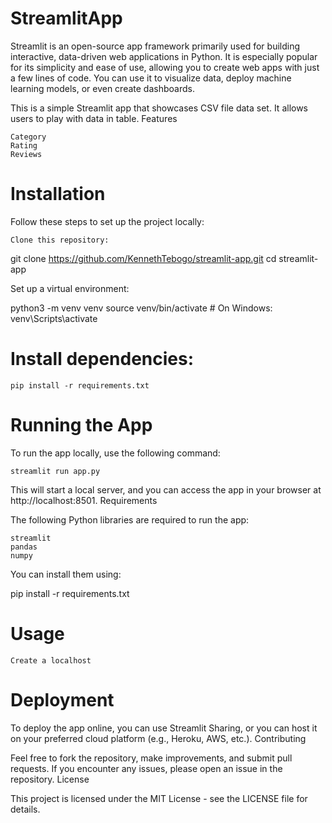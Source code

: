 # StreamlitApp
Streamlit is an open-source app framework primarily used for building interactive, data-driven web applications in Python. It is especially popular for its simplicity and ease of use, allowing you to create web apps with just a few lines of code. You can use it to visualize data, deploy machine learning models, or even create dashboards.

This is a simple Streamlit app that showcases CSV file data set. It allows users to play with data in table.
Features

    Category
    Rating
    Reviews

# Installation

Follow these steps to set up the project locally:

    Clone this repository:

git clone https://github.com/KennethTebogo/streamlit-app.git
cd streamlit-app

Set up a virtual environment:

python3 -m venv venv
source venv/bin/activate  # On Windows: venv\Scripts\activate

# Install dependencies:
```
pip install -r requirements.txt
```
# Running the App

To run the app locally, use the following command:
```
streamlit run app.py
```
This will start a local server, and you can access the app in your browser at http://localhost:8501.
Requirements

The following Python libraries are required to run the app:

    streamlit
    pandas
    numpy

You can install them using:

pip install -r requirements.txt

# Usage

    Create a localhost

# Deployment

To deploy the app online, you can use Streamlit Sharing, or you can host it on your preferred cloud platform (e.g., Heroku, AWS, etc.).
Contributing

Feel free to fork the repository, make improvements, and submit pull requests. If you encounter any issues, please open an issue in the repository.
License

This project is licensed under the MIT License - see the LICENSE file for details.

